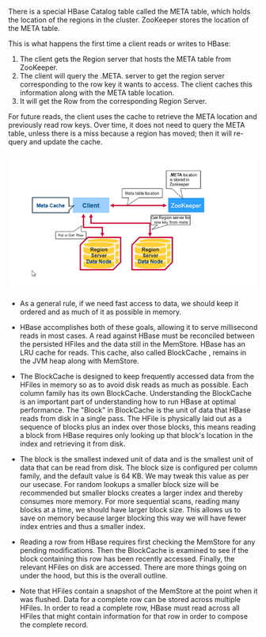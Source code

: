 There is a special HBase Catalog table called the META table, which holds the location of the regions in the cluster. ZooKeeper stores the location of the META table.

This is what happens the first time a client reads or writes to HBase:

1. The client gets the Region server that hosts the META table from ZooKeeper.
2. The client will query the .META. server to get the region server corresponding to the row key it wants to access. The client caches this information along with the META table location.
3. It will get the Row from the corresponding Region Server.

For future reads, the client uses the cache to retrieve the META location and previously read row keys. Over time, it does not need to query the META table, unless there is a miss because a region has moved; then it will re-query and update the cache.

![](/assets/HbaseRead.png)

* As a general rule, if we need fast access to data, we should keep it ordered and as much of it as possible in memory.

* HBase accomplishes both of these goals, allowing it to serve millisecond reads in most cases. 
  A read against HBase must be reconciled between the persisted HFiles and the data still in the MemStore. HBase has an LRU cache for reads. This cache, also called BlockCache , remains in the JVM heap along with MemStore.
* The BlockCache is designed to keep frequently accessed data from the HFiles in memory so as to avoid disk reads as much as possible. Each column family has its own BlockCache.
   Understanding the BlockCache is an important part of understanding how to run HBase at optimal performance. 
  The "Block" in BlockCache is the unit of data that HBase reads from disk in a single pass.
   The HFile is physically laid out as a sequence of blocks plus an index over those blocks, this means reading a block from HBase requires only looking up that block's location in the index and retrieving it from disk.
* The block is the smallest indexed unit of data and is the smallest unit of data that can be read from disk. The block size is configured per column family, and the default value is 64 KB. We may tweak this value as per our usecase.
   For random lookups a smaller block size will be recommended but smaller blocks creates a larger index and thereby consumes more memory. For more sequential scans, reading many blocks at a time, we should have larger block size. This allows us to save on memory because larger blocking this way we will have fewer index entries and thus a smaller index.
* Reading a row from HBase requires first checking the MemStore for any pending modifications. Then the BlockCache is examined to see if the block containing this row has been recently accessed. Finally, the relevant HFiles on disk are accessed. There are more things going on under the hood, but this is the overall outline.
* Note that HFiles contain a snapshot of the MemStore at the point when it was flushed. Data for a complete row can be stored across multiple HFiles. In order to read a complete row, HBase must read across all HFiles that might contain information for that row in order to compose the complete record. 



